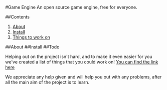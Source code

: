 #Game Engine
An open source game engine, free for everyone.

##Contents
1. [About](#about)
2. [Install](#install)
3. [Things to work on](#todo)

<a name="about">
##About

<a name="install">
##Install

<a name="todo">
##Todo

Helping out on the project isn't hard, and to make it even easier for you we've created a list of things that you could work on!
[You can find the link here](https://docs.google.com/spreadsheet/ccc?key=0AkKO-7fYlAFudG40TnRTSzBUTjg5cHN3OUJqajRPNFE#gid=0)

We appreciate any help given and will help you out with any problems, after all the main aim of the project is to learn.
